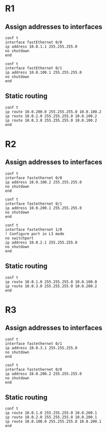 # R1

## Assign addresses to interfaces

```
conf t
interface fastEthernet 0/0
ip address 10.0.1.1 255.255.255.0
no shutdown
end

conf t
interface fastEthernet 0/1
ip address 10.0.100.1 255.255.255.0
no shutdown
end
```

## Static routing

```
conf t
ip route 10.0.200.0 255.255.255.0 10.0.100.2
ip route 10.0.2.0 255.255.255.0 10.0.100.2
ip route 10.0.3.0 255.255.255.0 10.0.100.2
end
```

# R2

## Assign addresses to interfaces

```
conf t
interface fastethernet 0/0
ip address 10.0.100.2 255.255.255.0
no shutdown
end

conf t
interface fastethernet 0/1
ip address 10.0.200.1 255.255.255.0
no shutdown
end

conf t
interface fastethernet 1/0
! Configure port in L3 mode
no switchport
ip address 10.0.2.1 255.255.255.0
no shutdown
end
```

## Static routing

```
conf t
ip route 10.0.1.0 255.255.255.0 10.0.100.0
ip route 10.0.3.0 255.255.255.0 10.0.200.2
end
```

# R3

## Assign addresses to interfaces

```
conf t
interface fastethernet 0/1
ip address 10.0.3.1 255.255.255.0
no shutdown
end

conf t
interface fastethernet 0/0
ip address 10.0.200.2 255.255.255.0
no shutdown
end
```

## Static routing

```
conf t
ip route 10.0.1.0 255.255.255.0 10.0.200.1
ip route 10.0.2.0 255.255.255.0 10.0.200.1
ip route 10.0.100.0 255.255.255.0 10.0.200.1
end
```

